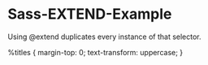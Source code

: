 # Sass-EXTEND-Example
Using @extend duplicates every instance of that selector.

%titles {
	margin-top: 0;
	text-transform: uppercase;
}
